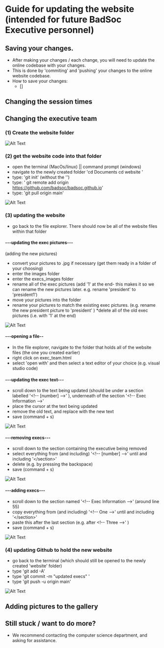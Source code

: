 # Guide for updating the website (intended for future BadSoc Executive personnel)

## Saving your changes. 
* After making your changes / each change, you will need to update the online codebase with your changes. 
* This is done by 'commiting' and 'pushing' your changes to the online website codebase. 
* How to save your changes:
  * []

## Changing the session times

## Changing the executive team

### (1) Create the website folder

![Alt Text](guide/1_create_website_folder.gif)

### (2) get the website code into that folder
* open the terminal (MacOs/linux) || command prompt (windows)
* navigate to the newly created folder 'cd Documents <enter> cd website <enter>'
* type: 'git init' (without the '')
* type: ' git remote add origin https://github.com/badsoc/badsoc.github.io'
* type: 'git pull origin main'

![Alt Text](guide/2_get_website_into_folder.gif)

### (3) updating the website
* go back to the file explorer. There should now be all of the website files within that folder

#### ---updating the exec pictures---
(adding the new pictures)
* convert your pictures to .jpg if necessary (get them ready in a folder of your choosing)
* enter the images folder
* enter the execs_images folder
* rename all of the exec pictures (add '1' at the end- this makes it so we can rename the new pictures later. e.g. rename 'president' to 'president1')
* move your pictures into the folder
* rename your pictures to match the existing exec pictures. (e.g. rename the new president picture to 'president' )
*delete all of the old exec pictures (i.e. with '1' at the end)

![Alt Text](guide/3a_updating_exec_pics.gif)

#### ---opening a file--
* In the file explorer, navigate to the folder that holds all of the website files (the one you created earlier)
* right click on exec_team.html
* select 'open with' and then select a text editor of your choice (e.g. visual studio code) 

#### ---updating the exec text---
* scroll down to the text being updated (should be under a section labelled '\<!-- [number] -->' ), underneath of the section '\<!-- Exec Information -->' 
* place the cursor at the text being updated
* remove the old text, and replace with the new text 
* save (command + s)

![Alt Text](guide/3b_updating_exec_info.gif)

#### ---removing execs---

* scroll down to the section containing the executive being removed
* select everything from (and including) '\<!-- [number] -->' until and including '\</section>'
* delete (e.g. by pressing the backspace)
* save (command + s)

![Alt Text](guide/3c_removing_an_exec.gif)

#### ---adding execs---

* scroll down to the section named '\<!-- Exec Information -->' (around line 55)
* copy everything from (and including) '\<!-- One -->' until and including '\</section>'
* paste this after the last section (e.g. after \<!-- Three -->' )
* save (command + s)

![Alt Text](guide/3d_adding_an_exec.gif)

### (4) updating Github to hold the new website
* go back to the terminal (which should still be opened to the newly created 'website' folder)
* type 'git add -A'
* type 'git commit -m "updated execs" ' 
* type 'git push -u origin main'

![Alt Text](guide/4_updating_website.gif)

## Adding pictures to the gallery

## Still stuck / want to do more?
* We recommend contacting the computer science department, and asking for assistance. 